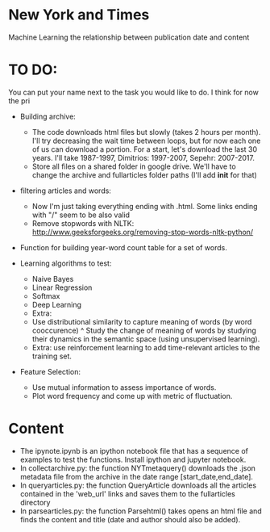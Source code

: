 # New York and Times
Machine Learning the relationship between publication date and content

# TO DO:
You can put your name next to the task you would like to do. I think for now the pri

- Building archive:
	* The code downloads html files but slowly (takes 2 hours per month). I'll try decreasing the wait time between loops, but for now each one of us can download a portion. For a start, let's download the last 30 years. I'll take 1987-1997, Dimitrios: 1997-2007, Sepehr: 2007-2017.
	* Store all files on a shared folder in google drive. We'll have to change the archive and fullarticles folder paths (I'll add __init__ for that)
- filtering articles and words:
	* Now I'm just taking everything ending with .html. Some links ending with "/" seem to be also valid
	* Remove stopwords with NLTK: http://www.geeksforgeeks.org/removing-stop-words-nltk-python/

- Function for building year-word count table for a set of words.

- Learning algorithms to test:
	* Naive Bayes
	* Linear Regression
	* Softmax
	* Deep Learning

	- Extra:
	* Use distributional similarity to capture meaning of words (by word cooccurence)
		^ Study the change of meaning of words by studying their dynamics in the semantic space (using unsupervised learning).
	* Extra: use reinforcement learning to add time-relevant articles to the training set.

- Feature Selection:
	* Use mutual information to assess importance of words.
	* Plot word frequency and come up with metric of fluctuation. 

# Content

- The ipynote.ipynb is an ipython notebook file that has a sequence of examples to test the functions. Install ipython and jupyter notebook.
- In collectarchive.py: the function NYTmetaquery() downloads the .json metadata file from the archive in the date range [start\_date,end\_date].
- In queryarticles.py: the function QueryArticle downloads all the articles contained in the 'web\_url' links and saves them to the fullarticles directory
- In parsearticles.py: the function Parsehtml() takes opens an html file and finds the content and title (date and author should also be added).
